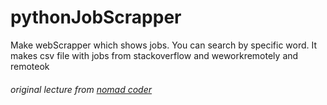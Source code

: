 # pythonJobScrapper
Make webScrapper which shows jobs. 
You can search by specific word. 
It makes csv file with jobs from stackoverflow and weworkremotely and remoteok


###### original lecture from [nomad coder](https://academy.nomadcoders.co/courses/681401)
